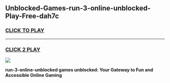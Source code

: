 
## Unblocked-Games-run-3-online-unblocked-Play-Free-dah7c
<h3>
<a href="https://premium76.site?title=run-3-online-unblocked&ref=23A">CLICK TO PLAY</a></h3>
<hr>

<h3>
<a href="https://premium76.site?title=run-3-online-unblocked&ref=23A">CLICK 2 PLAY</a>
  
</h3>

<a href="https://premium76.site?title=run-3-online-unblocked&ref=23A"><img src="https://clearcache.store/games.png"></a>


**run-3-online-unblocked games unblocked: Your Gateway to Fun and Accessible Online Gaming**
